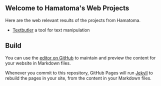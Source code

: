 ## Welcome to Hamatoma's Web Projects
Here are the web relevant results of the projects from Hamatoma.

* [Textbutler](https://hamatoma.github.io/textbutler) a tool for text manipulation

## Build
You can use the [editor on GitHub](https://github.com/hamatoma/textbutler.github.io/edit/main/README.md) to maintain and preview the content for your website in Markdown files.

Whenever you commit to this repository, GitHub Pages will run [Jekyll](https://jekyllrb.com/) to rebuild the pages in your site, from the content in your Markdown files.
